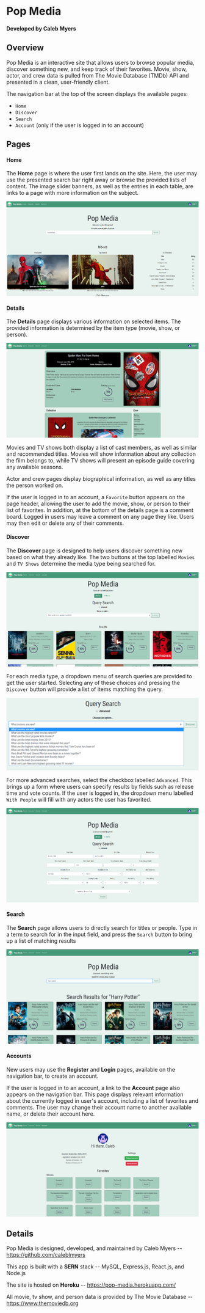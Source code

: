 # Pop Media

#### Developed by Caleb Myers

## Overview

Pop Media is an interactive site that allows users to browse popular media, discover something new, and keep track of their favorites. Movie, show, actor, and crew data is pulled from The Movie Database (TMDb) API and presented in a clean, user-friendly client. 

The navigation bar at the top of the screen displays the available pages:

* `Home`
* `Discover`
* `Search`
* `Account` (only if the user is logged in to an account)

## Pages

#### Home

The **Home** page is where the user first lands on the site. Here, the user may use the presented search bar right away or browse the provided lists of content. The image slider banners, as well as the entries in each table, are links to a page with more information on the subject.

![Pop Media Home Page](./images/home.png)

#### Details

The **Details** page displays various information on selected items. The provided information is determined by the item type (movie, show, or person).

![Pop Media Details Page](./images/details.png)

Movies and TV shows both display a list of cast members, as well as similar and recommended titles. Movies will show information about any collection the film belongs to, while TV shows will present an episode guide covering any available seasons.

Actor and crew pages display biographical information, as well as any titles the person worked on.

If the user is logged in to an account, a `Favorite` button appears on the page header, allowing the user to add the movie, show, or person to their list of favorites. In addition, at the bottom of the details page is a comment board. Logged in users may leave a comment on any page they like. Users may then edit or delete any of their comments.

#### Discover

The **Discover** page is designed to help users discover something new based on what they already like. The two buttons at the top labelled `Movies` and `TV Shows` determine the media type being searched for.

![Pop Media Discover Page](./images/discover.png)

For each media type, a dropdown menu of search queries are provided to get the user started. Selecting any of these choices and pressing the `Discover` button will provide a list of items matching the query. 

![Pop Media Discover Queries](./images/queries.png)

For more advanced searches, select the checkbox labelled `Advanced`. This brings up a form where users can specify results by fields such as release time and vote counts. If the user is logged in, the dropdown menu labelled `With People` will fill with any actors the user has favorited.

![Pop Media Discover Form](./images/form.png)

#### Search

The **Search** page allows users to directly search for titles or people. Type in a term to search for in the input field, and press the `Search` button to bring up a list of matching results

![Pop Media Search Page](./images/search.png)

#### Accounts

New users may use the **Register** and **Login** pages, available on the navigation bar, to create an account.

If the user is logged in to an account, a link to the **Account** page also appears on the navigation bar. This page displays relevant information about the currently logged in user's account, including a list of favorites and comments. The user may change their account name to another available name, or delete their account here.

![Pop Media Account Page](./images/account.png)

## Details

Pop Media is designed, developed, and maintained by Caleb Myers -- https://github.com/caleblmyers

This app is built with a **SERN** stack -- MySQL, Express.js, React.js, and Node.js

The site is hosted on **Heroku** -- https://pop-media.herokuapp.com/

All movie, tv show, and person data is provided by The Movie Database -- https://www.themoviedb.org